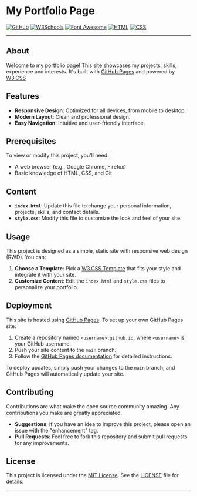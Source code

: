# My Portfolio Page

[![GitHub](https://img.shields.io/badge/Hosted%20on-GitHub-181717.svg)](https://github.com/)
[![W3Schools](https://img.shields.io/badge/Docs-W3Schools-4A5C6D.svg)](https://www.w3schools.com/)
[![Font Awesome](https://img.shields.io/badge/Font%20Awesome-005C7F.svg)](https://fontawesome.com/)
[![HTML](https://img.shields.io/badge/Made%20with-HTML-E34F26.svg)](https://developer.mozilla.org/en-US/docs/Web/HTML)
[![CSS](https://img.shields.io/badge/Made%20with-CSS-1572B6.svg)](https://developer.mozilla.org/en-US/docs/Web/CSS)

---

## About

Welcome to my portfolio page! This site showcases my projects, skills, experience and interests. It's built with [GitHub Pages](https://pages.github.com/) and powered by [W3.CSS](https://www.w3schools.com/w3css/)

## Features

- **Responsive Design**: Optimized for all devices, from mobile to desktop.
- **Modern Layout**: Clean and professional design.
- **Easy Navigation**: Intuitive and user-friendly interface.

## Prerequisites

To view or modify this project, you'll need:

- A web browser (e.g., Google Chrome, Firefox)
- Basic knowledge of HTML, CSS, and Git

## Content

- **`index.html`**: Update this file to change your personal information, projects, skills, and contact details.
- **`style.css`**: Modify this file to customize the look and feel of your site.

## Usage

This project is designed as a simple, static site with responsive web design (RWD). You can:

1. **Choose a Template**: Pick a [W3.CSS Template](https://www.w3schools.com/w3css/w3css_templates.asp) that fits your style and integrate it with your site.
2. **Customize Content**: Edit the `index.html` and `style.css` files to personalize your portfolio.

## Deployment

This site is hosted using [GitHub Pages](https://pages.github.com/). To set up your own GitHub Pages site:

1. Create a repository named `<username>.github.io`, where `<username>` is your GitHub username.
2. Push your site content to the `main` branch.
3. Follow the [GitHub Pages documentation](https://docs.github.com/en/pages/getting-started-with-github-pages) for detailed instructions.

To deploy updates, simply push your changes to the `main` branch, and GitHub Pages will automatically update your site.

## Contributing

Contributions are what make the open source community amazing. Any contributions you make are greatly appreciated.

- **Suggestions**: If you have an idea to improve this project, please open an issue with the "enhancement" tag.
- **Pull Requests**: Feel free to fork this repository and submit pull requests for any improvements.

## License

This project is licensed under the [MIT License](LICENSE). See the [LICENSE](LICENSE) file for details.

---
